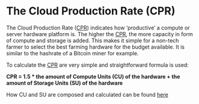 # The Cloud Production Rate (CPR)

The Cloud Production Rate ([CPR](threefold__cloud_production_rate)) indicates how ‘productive’ a compute or server hardware platform is. The higher the [CPR](threefold__cloud_production_rate), the more capacity in form of compute and storage is added.
This makes it simple for a non-tech farmer to select the best farming hardware for the budget available. It is similar to the hashrate of a Bitcoin miner for example.

To calculate the [CPR](threefold__cloud_production_rate) are very simple and straightforward formula is used:

**CPR = 1.5 \* the amount of Compute Units (CU) of the hardware + the amount of Storage Units (SU) of the hardware**

How CU and SU are composed and calculated can be found [here](threefold__cloud_units.md)
